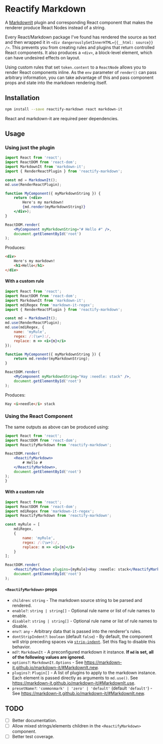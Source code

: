 Reactify Markdown
=================

A [MarkdownIt](https://github.com/markdown-it/markdown-it) plugin and corresponding React component that makes the
renderer produce React Nodes instead of a string.

Every React/Markdown package I've found has rendered the source as text and then wrapped it in 
`<div dangerouslySetInnerHTML={{__html: source}} />`.  This prevents you from creating rules and plugins that return
controlled React components.  It also produces a `<div>`, a block-level element, which can have undesired effects on layout.

Using custom rules that set `token.content` to a `ReactNode` allows you to render React components inline.  As the `env`
parameter of `render()` can pass arbitrary information, you can take advantage of this and pass component props and
state into the markdown rendering itself.

Installation
------------

```bash
npm install --save reactify-markdown react markdown-it
```

React and markdown-it are required peer dependencies.

Usage
-----

### Using just the plugin

```jsx
import React from 'react';
import ReactDOM from 'react-dom';
import MarkdownIt from 'markdown-it';
import { RenderReactPlugin } from 'reactify-markdown';

const md = MarkdownIt();
md.use(RenderReactPlugin);

function MyComponent({ myMarkdownString }) { 
    return (<div>
        Here's my markdown!
        {md.render(myMarkdownString)}
    </div>);
}

ReactDOM.render(
    <MyComponent myMarkdownString="# Hello #" />, 
    document.getElementById('root')
);
```

Produces:

```html
<div>
    Here's my markdown!
    <h1>Hello</h1>
</div>
```

#### With a custom rule ####

```jsx
import React from 'react';
import ReactDOM from 'react-dom';
import MarkdownIt from 'markdown-it';
import mdiRegex from 'markdown-it-regex';
import { RenderReactPlugin } from 'reactify-markdown';

const md = MarkdownIt();
md.use(RenderReactPlugin);
md.use(mdiRegex, {
    name: 'myRule',
    regex: /:(\w+):/,
    replace: m => <i>{m}</i>
});

function MyComponent({ myMarkdownString }) { 
    return md.render(myMarkdownString);
}

ReactDOM.render(
    <MyComponent myMarkdownString="Hay :needle: stack" />, 
    document.getElementById('root')
);
```

Produces:

```html
Hay <i>needle</i> stack
```

### Using the React Component ###

The same outputs as above can be produced using:

```jsx
import React from 'react';
import ReactDOM from 'react-dom';
import ReactifyMarkdown from 'reactify-markdown';

ReactDOM.render(
    <ReactifyMarkdown>
        # Hello #
    </ReactifyMarkdown>,
    document.getElementById('root')
);
}
```

#### With a custom rule ####

```jsx
import React from 'react';
import ReactDOM from 'react-dom';
import mdiRegex from 'markdown-it-regex';
import ReactifyMarkdown from 'reactify-markdown';

const myRule = [
    mdiRegex, 
    {
        name: 'myRule',
        regex: /:(\w+):/,
        replace: m => <i>{m}</i>
    }
];

ReactDOM.render(
    <ReactifyMarkdown plugins={myRule}>Hay :needle: stack</ReactifyMarkdown>,
    document.getElementById('root')
);
```

#### `<ReactifyMarkdown>` props ####

*   `children`: `string` - The markdown source string to be parsed and rendered.
*   `enable?`: `string | string[]` - Optional rule name or list of rule names to enable.
*   `disable?`: `string | string[]` - Optional rule name or list of rule names to disable.
*   `env?`: `any` - Arbitrary data that is passed into the renderer's rules.
*   `dontStripIndent?`: `boolean` (default `false`) - By default, the component will strip preceding spaces via
    [`strip-indent`](https://github.com/sindresorhus/strip-indent).  Set this flag to disable this behavior.
*   `md?`: `MarkdownIt` - A preconfigured markdown it instance.  **If `md` is set, all of the following values are
    ignored.**
*   `options?`: `MarkdownIt.Options` - See https://markdown-it.github.io/markdown-it/#MarkdownIt.new.
*   `plugins?`: `Plugin[]` - A list of plugins to apply to the markdown instance.  Each element is passed directly as
    arguments to `md.use()`.  See https://markdown-it.github.io/markdown-it/#MarkdownIt.use.
*   `presetName?`: `'commonmark' | 'zero' | 'default'` (default `'default'`) - See https://markdown-it.github.io/markdown-it/#MarkdownIt.new.

TODO
----

* [ ] Better documentation.
* [ ] Allow mixed strings/elements children in the `<ReactifyMarkdown>` component.
* [ ] Better test coverage.
